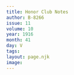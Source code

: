 ```yaml
---
title: Honor Club Notes
author: B-8266
issue: 11
volume: 10
year: 1916
month: 41
day: V
tags:
layout: page.njk
image:
---
```





